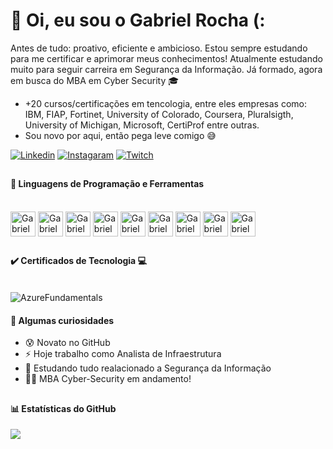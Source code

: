 # 🎲 Oi, eu sou o Gabriel Rocha (:

Antes de tudo: proativo, eficiente e ambicioso. Estou sempre estudando para me certificar e aprimorar meus conhecimentos! Atualmente estudando muito para seguir carreira em Segurança da Informação. Já formado, agora em busca do MBA em Cyber Security 🎓
- +20 cursos/certificações em tencologia, entre eles empresas como: IBM, FIAP, Fortinet, University of Colorado, Coursera, Pluralsigth, University of Michigan, Microsoft, CertiProf entre outras.
- Sou novo por aqui, então pega leve comigo 😅

[![Linkedin](https://img.shields.io/badge/LinkedIn-0077B5?style=for-the-badge&logo=linkedin&logoColor=white)](https://www.linkedin.com/in/gabriel-rocha-oliveira)
[![Instagaram](https://img.shields.io/badge/Instagram-E4405F?style=for-the-badge&logo=instagram&logoColor=white)](https://www.instagram.com/bielrochazl)
[![Twitch](https://img.shields.io/badge/Twitch-9146FF?style=for-the-badge&logo=twitch&logoColor=white)](https://www.twitch.tv/bielrisk)

##

#### 🧰 Linguagens de Programação e Ferramentas

<div style="display: inline_block"><br/>
  <img align="center" alt="GabrielAzure" heigth="30" width="40" src="https://cdn.jsdelivr.net/gh/devicons/devicon/icons/azure/azure-original.svg" />
  <img align="center" alt="GabrielCanva" heigth="30" width="40" src="https://cdn.jsdelivr.net/gh/devicons/devicon/icons/canva/canva-original.svg">
  <img align="center" alt="GabrielJira" heigth="30" width="40" src="https://cdn.jsdelivr.net/gh/devicons/devicon/icons/jira/jira-original.svg" />
  <img align="center" alt="GabrielLinux" heigth="30" width="40" src="https://cdn.jsdelivr.net/gh/devicons/devicon/icons/linux/linux-original.svg" />
  <img align="center" alt="GabrielPython" heigth="30" width="40" src="https://cdn.jsdelivr.net/gh/devicons/devicon/icons/python/python-original.svg" />
  <img align="center" alt="GabrielForce" heigth="30" width="40" src="https://cdn.jsdelivr.net/gh/devicons/devicon/icons/salesforce/salesforce-original.svg" />
  <img align="center" alt="GabrielUbuntu" heigth="30" width="40" src="https://cdn.jsdelivr.net/gh/devicons/devicon/icons/ubuntu/ubuntu-plain.svg" />
  <img align="center" alt="GabrielGitHub" heigth="30" width="40" src="https://cdn.jsdelivr.net/gh/devicons/devicon/icons/github/github-original.svg" />
  <img align="center" alt="GabrielBash" heigth="30" width="40"src="https://cdn.jsdelivr.net/gh/devicons/devicon/icons/bash/bash-original.svg" />
                
</div>

##

#### ✔️ Certificados de Tecnologia 💻

<div style="display: inline_block"><br/>
  <img align="center" alt="AzureFundamentals" src="" />
</div>

#### 🧐 Algumas curiosidades
     
- 😰 Novato no GitHub
- ⚡ Hoje trabalho como Analista de Infraestrutura
- 🌱 Estudando tudo realacionado a Segurança da Informação
- 👨‍💻 MBA Cyber-Security em andamento!

##

#### 📊 Estatísticas do GitHub

<picture>
<source 
  srcset="https://github-readme-stats.vercel.app/api?username=anuraghazra&show_icons=true&theme=dark"
  media="(prefers-color-scheme: dark)"
/>
<source
  srcset="https://github-readme-stats.vercel.app/api?username=bielrisk&show_icons=true"
  media="(prefers-color-scheme: light), (prefers-color-scheme: no-preference)"
/>
<img src="https://github-readme-stats.vercel.app/api?username=bielrisk&show_icons=true" />
</picture>
